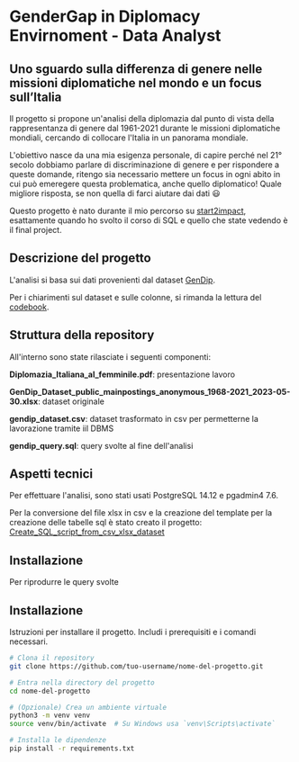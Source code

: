 # GenderGap in Diplomacy Envirnoment - Data Analyst

## Uno sguardo sulla differenza di genere nelle missioni diplomatiche nel mondo e un focus sull’Italia

Il progetto si propone un'analisi della diplomazia dal punto di vista della rappresentanza di genere dal 1961-2021 durante le missioni diplomatiche mondiali, cercando di collocare l'Italia in un panorama mondiale.

L'obiettivo nasce da una mia esigenza personale, di capire perché nel 21° secolo dobbiamo parlare di discriminazione di genere e per rispondere a queste domande, ritengo sia necessario mettere un focus in ogni abito in cui può emeregere questa problematica, anche quello diplomatico! Quale migliore risposta, se non quella di farci aiutare dai dati :smiley:

Questo progetto è nato durante il mio percorso su [start2impact](https://www.start2impact.it/), esattamente quando ho svolto il corso di SQL e quello che state vedendo è il final project.

## Descrizione del progetto

L'analisi si basa sui dati provenienti dal dataset [GenDip](https://www.gu.se/en/gendip/the-gendip-dataset-on-gender-and-diplomatic-representation).

Per i chiarimenti sul dataset e sulle colonne, si rimanda la lettura del [codebook](https://www.gu.se/sites/default/files/2023-06/GenDip_Dataset_Codebook_vJune23_2023-06-13.pdf).

## Struttura della repository

All'interno sono state rilasciate i seguenti componenti:

**Diplomazia_Italiana_al_femminile.pdf**: presentazione lavoro

**GenDip_Dataset_public_mainpostings_anonymous_1968-2021_2023-05-30.xlsx**: dataset originale

**gendip_dataset.csv**: dataset trasformato in csv per permetterne la lavorazione tramite iil DBMS

**gendip_query.sql**: query svolte al fine dell'analisi


## Aspetti tecnici

Per effettuare l'analisi, sono stati usati PostgreSQL 14.12 e pgadmin4 7.6.

Per la conversione del file xlsx in csv e la creazione del template per la creazione delle tabelle sql è stato creato il progetto: [Create_SQL_script_from_csv_xlsx_dataset](https://github.com/lalessia/Create_SQL_script_from_csv_xlsx_dataset)

## Installazione

Per riprodurre le query svolte







## Installazione

Istruzioni per installare il progetto. Includi i prerequisiti e i comandi necessari.

```bash
# Clona il repository
git clone https://github.com/tuo-username/nome-del-progetto.git

# Entra nella directory del progetto
cd nome-del-progetto

# (Opzionale) Crea un ambiente virtuale
python3 -m venv venv
source venv/bin/activate  # Su Windows usa `venv\Scripts\activate`

# Installa le dipendenze
pip install -r requirements.txt
